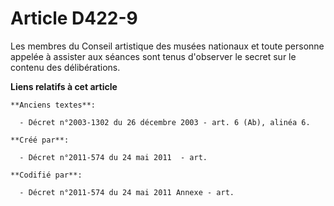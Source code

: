 # Article D422-9

Les membres du Conseil artistique des musées nationaux et toute personne appelée à assister aux séances sont tenus d'observer
le secret sur le contenu des délibérations.

**Liens relatifs à cet article**

	**Anciens textes**:

	  - Décret n°2003-1302 du 26 décembre 2003 - art. 6 (Ab), alinéa 6.

	**Créé par**:

	  - Décret n°2011-574 du 24 mai 2011  - art.

	**Codifié par**:

	  - Décret n°2011-574 du 24 mai 2011 Annexe - art.
